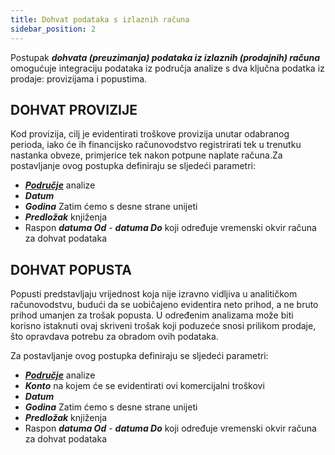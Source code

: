 ```yaml
---
title: Dohvat podataka s izlaznih računa
sidebar_position: 2
---
```


Postupak ***dohvata (preuzimanja) podataka iz izlaznih (prodajnih) računa*** omogućuje integraciju podataka iz područja analize s dva ključna podatka iz prodaje: provizijama i popustima.

## DOHVAT PROVIZIJE
Kod provizija, cilj je evidentirati troškove provizija unutar odabranog perioda, iako će ih financijsko računovodstvo registrirati tek u trenutku nastanka obveze, primjerice tek nakon potpune naplate računa.Za postavljanje ovog postupka definiraju se sljedeći parametri:
- [***Područje***](/docs/controlling/controlling-parametrization/controlling-specific-settings/area-types-areas) analize
- ***Datum*** 
- ***Godina***
Zatim ćemo s desne strane unijeti
- ***Predložak*** knjiženja
- Raspon ***datuma Od*** - ***datuma Do*** koji određuje vremenski okvir računa za dohvat podataka


## DOHVAT POPUSTA
Popusti predstavljaju vrijednost koja nije izravno vidljiva u analitičkom računovodstvu, budući da se uobičajeno evidentira neto prihod, a ne bruto prihod umanjen za trošak popusta. U određenim analizama može biti korisno istaknuti ovaj skriveni trošak koji poduzeće snosi prilikom prodaje, što opravdava potrebu za obradom ovih podataka.

Za postavljanje ovog postupka definiraju se sljedeći parametri:
- [***Područje***](/docs/controlling/controlling-parametrization/controlling-specific-settings/area-types-areas) analize
- ***Konto*** na kojem će se evidentirati ovi komercijalni troškovi
- ***Datum***
- ***Godina***
Zatim ćemo s desne strane unijeti
- ***Predložak*** knjiženja
- Raspon ***datuma Od*** - ***datuma Do*** koji određuje vremenski okvir računa za dohvat podataka
